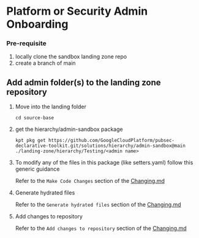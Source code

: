 # Platform or Security Admin Onboarding

### Pre-requisite
1. locally clone the sandbox landing zone repo
1. create a branch of main

## Add admin folder(s) to the landing zone repository

1. Move into the landing folder
    ```
    cd source-base
    ```
1. get the hierarchy/admin-sandbox package
      ```
      kpt pkg get https://github.com/GoogleCloudPlatform/pubsec-declarative-toolkit.git/solutions/hierarchy/admin-sandbox@main ./landing-zone/hierarchy/Testing/<admin name>
      ```
1. To modify any of the files in this package (like setters.yaml) follow this generic guidance
  
    Refer to the `Make Code Changes` section of the [Changing.md](../Landing%20Zone%20Operations/Changing.md#Make%20code%20changes)

1. Generate hydrated files

    Refer to the `Generate hydrated files` section of the [Changing.md](../Landing%20Zone%20Operations/Changing.md#Generate%20hydrated%20files)

1. Add changes to repository
    
    Refer to the `Add changes to repository` section of the [Changing.md](../Landing%20Zone%20Operations/Changing.md#Add%20changes%20to%20repository)